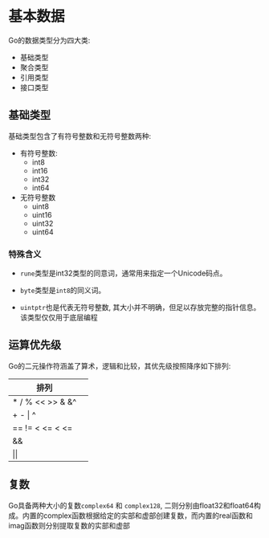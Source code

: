 # 基本数据

Go的数据类型分为四大类:

- 基础类型
- 聚合类型
- 引用类型
- 接口类型

 ## 基础类型

基础类型包含了有符号整数和无符号整数两种:

- 有符号整数:
  - int8
  - int16
  - int32
  - int64
- 无符号整数
  - uint8
  - uint16
  - uint32
  - uint64

### 特殊含义

- `rune`类型是int32类型的同意词，通常用来指定一个Unicode码点。

- `byte`类型是`int8`的同义词。
- `uintptr`也是代表无符号整数,  其大小并不明确，但足以存放完整的指针信息。该类型仅仅用于底层编程



## 运算优先级

Go的二元操作符涵盖了算术，逻辑和比较，其优先级按照降序如下排列:

| 排列             |      |
| ---------------- | ---- |
| * / % << >> & &^ |      |
| + - \| ^         |      |
| ==  != < <= < <= |      |
| &&               |      |
| \|\|             |      |



## 复数

Go具备两种大小的复数`complex64` 和 `complex128`, 二则分别由float32和float64构成。内置的complex函数根据给定的实部和虚部创建复数，而内置的real函数和imag函数则分别提取复数的实部和虚部

